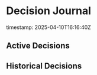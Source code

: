 # Decision Journal
timestamp: 2025-04-10T16:16:40Z

## Active Decisions
<!-- List active decisions here -->

## Historical Decisions
<!-- List historical decisions here -->
